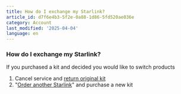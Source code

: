 ```yaml
---
title: How do I exchange my Starlink?
article_id: d7f6e4b3-5f2e-0a88-1d86-5fd520ae036e
category: Account
last_modified: '2025-04-04'
language: en
---
```


### How do I exchange my Starlink?
If you purchased a kit and decided you would like to switch products
  1. Cancel service and [return original kit](https://www.starlink.com/support/article/<https:/www.starlink.com/support/article/a522bcf2-1e26-981f-1530-c05052fe2b9c>)
  2. "[Order another Starlink](https://www.starlink.com/support/article/<https:/www.starlink.com/shop/>)" and purchase a new kit